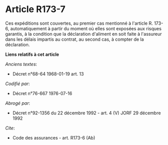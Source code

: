 # Article R173-7

Ces expéditions sont couvertes, au premier cas mentionné à l'article R. 173-6, automatiquement à partir du moment où elles
sont exposées aux risques garantis, à la condition que la déclaration d'aliment en soit faite à l'assureur dans les délais
impartis au contrat, au second cas, à compter de la déclaration.

**Liens relatifs à cet article**

_Anciens textes_:

  - Décret n°68-64 1968-01-19 art. 13

_Codifié par_:

  - Décret n°76-667 1976-07-16

_Abrogé par_:

  - Décret n°92-1356 du 22 décembre 1992 - art. 4 (V) JORF 29 décembre 1992

_Cite_:

  - Code des assurances - art. R173-6 (Ab)
